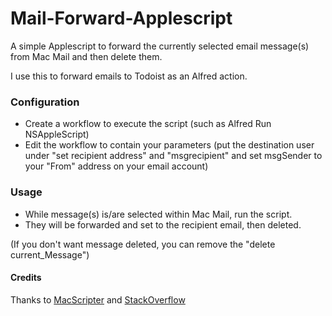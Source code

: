 # Mail-Forward-Applescript
A simple Applescript to forward the currently selected email message(s) from Mac Mail and then delete them. 

I use this to forward emails to Todoist as an Alfred action.

### Configuration
* Create a workflow to execute the script (such as Alfred Run NSAppleScript)
* Edit the workflow to contain your parameters (put the destination user under "set recipient address" and "msgrecipient" and set msgSender to your "From" address on your email account)

### Usage
* While message(s) is/are selected within Mac Mail, run the script.
* They will be forwarded and set to the recipient email, then deleted.

(If you don't want message deleted, you can remove the "delete current_Message")

#### Credits
Thanks to [MacScripter](https://macscripter.net/viewtopic.php?pid=199288) and [StackOverflow](https://stackoverflow.com/questions/18851584/applescript-to-forward-mail-with-attachments)
